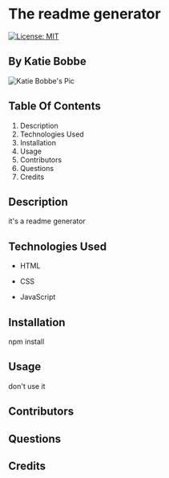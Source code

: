 
# The readme generator
[![License: MIT](https://img.shields.io/badge/License-MIT-yellow.svg)](https://opensource.org/licenses/MIT)
## By Katie Bobbe
![Katie Bobbe's Pic](https://avatars2.githubusercontent.com/u/38509741?v=4)

## Table Of Contents
1. Description
2. Technologies Used
3. Installation
4. Usage
5. Contributors
6. Questions
7. Credits

## Description
it's a readme generator
## Technologies Used
* HTML
    * CSS
    * JavaScript
    
## Installation
npm install
## Usage
don't use it
## Contributors

## Questions

## Credits 

